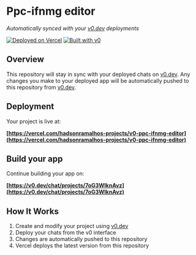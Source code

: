 # Ppc-ifnmg editor

*Automatically synced with your [v0.dev](https://v0.dev) deployments*

[![Deployed on Vercel](https://img.shields.io/badge/Deployed%20on-Vercel-black?style=for-the-badge&logo=vercel)](https://vercel.com/hadsonramalhos-projects/v0-ppc-ifnmg-editor)
[![Built with v0](https://img.shields.io/badge/Built%20with-v0.dev-black?style=for-the-badge)](https://v0.dev/chat/projects/7oG3WlknAvz)

## Overview

This repository will stay in sync with your deployed chats on [v0.dev](https://v0.dev).
Any changes you make to your deployed app will be automatically pushed to this repository from [v0.dev](https://v0.dev).

## Deployment

Your project is live at:

**[https://vercel.com/hadsonramalhos-projects/v0-ppc-ifnmg-editor](https://vercel.com/hadsonramalhos-projects/v0-ppc-ifnmg-editor)**

## Build your app

Continue building your app on:

**[https://v0.dev/chat/projects/7oG3WlknAvz](https://v0.dev/chat/projects/7oG3WlknAvz)**

## How It Works

1. Create and modify your project using [v0.dev](https://v0.dev)
2. Deploy your chats from the v0 interface
3. Changes are automatically pushed to this repository
4. Vercel deploys the latest version from this repository